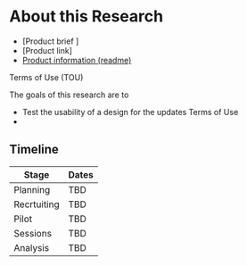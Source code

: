 
# About this Research

- [Product brief ]
- [Product link]
- [Product information (readme)](https://github.com/department-of-veterans-affairs/va.gov-team/blob/f180bf496a0b9b06b71770f20a4091a3b9bc7b04/products/identity/Mocked%20Authentication/readme.md)

Terms of Use (TOU)

The goals of this research are to
- Test the usability of a design for the updates Terms of Use
- 


## Timeline

| Stage | Dates |
| --- | ---|
| Planning | TBD |
| Recrtuiting | TBD |
| Pilot | TBD |
| Sessions | TBD |
| Analysis | TBD |
